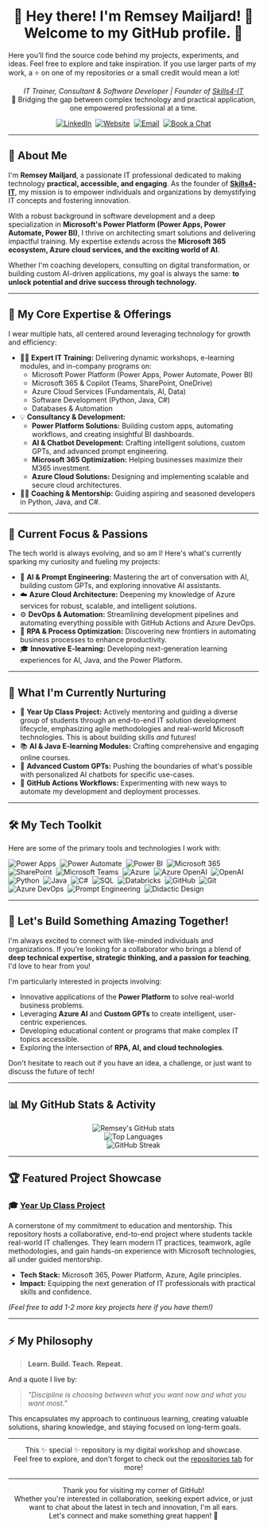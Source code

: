 <h1 align="center">
 👋 Hey there! I'm Remsey Mailjard! 👋 Welcome to my GitHub profile. 🚀  
</h1>
Here you’ll find the source code behind my projects, experiments, and ideas.  
Feel free to explore and take inspiration. If you use larger parts of my work,  
a ⭐️ on one of my repositories or a small credit would mean a lot!  
<p align="center">
  <em>IT Trainer, Consultant & Software Developer | Founder of <a href="https://www.skills4-it.nl" target="_blank">Skills4-IT</a></em><br />
  🚀 Bridging the gap between complex technology and practical application, one empowered professional at a time.
</p>

<p align="center">
  <a href="https://linkedin.com/in/remseymailjard/" target="_blank"><img src="https://img.shields.io/badge/LinkedIn-0077B5?style=for-the-badge&logo=linkedin&logoColor=white" alt="LinkedIn"></a> 
  <a href="https://www.remsey.nl" target="_blank"><img src="https://img.shields.io/badge/Website-FF69B4?style=for-the-badge&logo=Internet%20Explorer&logoColor=white" alt="Website"></a> 
  <a href="mailto:remsey@skills4-it.nl"><img src="https://img.shields.io/badge/Email_Me-D14836?style=for-the-badge&logo=gmail&logoColor=white" alt="Email"></a> 
  <a href="https://calendar.google.com/calendar/u/0/appointments/schedules/AcZssZ18SiAL1qoQvIF5_Ezst85lw5QC72xpp-vK01FMJfX68tOp3_j0lw-U4MdaugVwpuf8EDvQC8Oa" target="_blank"><img src="https://img.shields.io/badge/Book_a_Chat-4285F4?style=for-the-badge&logo=googlecalendar&logoColor=white" alt="Book a Chat"></a>
</p>

---

## 🎯 About Me

I'm **Remsey Mailjard**, a passionate IT professional dedicated to making technology **practical, accessible, and engaging**. As the founder of [**Skills4-IT**](https://www.skills4-it.nl), my mission is to empower individuals and organizations by demystifying IT concepts and fostering innovation.

With a robust background in software development and a deep specialization in **Microsoft's Power Platform (Power Apps, Power Automate, Power BI)**, I thrive on architecting smart solutions and delivering impactful training. My expertise extends across the **Microsoft 365 ecosystem, Azure cloud services, and the exciting world of AI**.

Whether I'm coaching developers, consulting on digital transformation, or building custom AI-driven applications, my goal is always the same: **to unlock potential and drive success through technology.**

---

## 🚀 My Core Expertise & Offerings

I wear multiple hats, all centered around leveraging technology for growth and efficiency:

*   👨‍🏫 **Expert IT Training:** Delivering dynamic workshops, e-learning modules, and in-company programs on:
    *   Microsoft Power Platform (Power Apps, Power Automate, Power BI)
    *   Microsoft 365 & Copilot (Teams, SharePoint, OneDrive)
    *   Azure Cloud Services (Fundamentals, AI, Data)
    *   Software Development (Python, Java, C#)
    *   Databases & Automation
*   💡 **Consultancy & Development:**
    *   **Power Platform Solutions:** Building custom apps, automating workflows, and creating insightful BI dashboards.
    *   **AI & Chatbot Development:** Crafting intelligent solutions, custom GPTs, and advanced prompt engineering.
    *   **Microsoft 365 Optimization:** Helping businesses maximize their M365 investment.
    *   **Azure Cloud Solutions:** Designing and implementing scalable and secure cloud architectures.
*   🧑‍💻 **Coaching & Mentorship:** Guiding aspiring and seasoned developers in Python, Java, and C#.

---

## 🧠 Current Focus & Passions

The tech world is always evolving, and so am I! Here's what's currently sparking my curiosity and fueling my projects:

*   🤖 **AI & Prompt Engineering:** Mastering the art of conversation with AI, building custom GPTs, and exploring innovative AI assistants.
*   ☁️ **Azure Cloud Architecture:** Deepening my knowledge of Azure services for robust, scalable, and intelligent solutions.
*   ⚙️ **DevOps & Automation:** Streamlining development pipelines and automating everything possible with GitHub Actions and Azure DevOps.
*   🔄 **RPA & Process Optimization:** Discovering new frontiers in automating business processes to enhance productivity.
*   🎓 **Innovative E-learning:** Developing next-generation learning experiences for AI, Java, and the Power Platform.

---

## 🌱 What I'm Currently Nurturing

*   🌟 **Year Up Class Project:** Actively mentoring and guiding a diverse group of students through an end-to-end IT solution development lifecycle, emphasizing agile methodologies and real-world Microsoft technologies. This is about building skills *and* futures!
*   📚 **AI & Java E-learning Modules:** Crafting comprehensive and engaging online courses.
*   💬 **Advanced Custom GPTs:** Pushing the boundaries of what's possible with personalized AI chatbots for specific use-cases.
*   🔧 **GitHub Actions Workflows:** Experimenting with new ways to automate my development and deployment processes.

---

## 🛠️ My Tech Toolkit

Here are some of the primary tools and technologies I work with:

<p align="left">
  <!-- Power Platform & M365 -->
  <img src="https://img.shields.io/badge/Power%20Apps-742774?style=for-the-badge&logo=microsoftpowerapps&logoColor=white" alt="Power Apps"/> 
  <img src="https://img.shields.io/badge/Power%20Automate-0066FF?style=for-the-badge&logo=microsoftpowerautomate&logoColor=white" alt="Power Automate"/> 
  <img src="https://img.shields.io/badge/Power%20BI-F2C811?style=for-the-badge&logo=microsoftpowerbi&logoColor=black" alt="Power BI"/> 
  <img src="https://img.shields.io/badge/Microsoft%20365-0078D4?style=for-the-badge&logo=microsoftoffice&logoColor=white" alt="Microsoft 365"/> 
  <img src="https://img.shields.io/badge/SharePoint-0078D4?style=for-the-badge&logo=microsoftsharepoint&logoColor=white" alt="SharePoint"/> 
  <img src="https://img.shields.io/badge/Microsoft%20Teams-6264A7?style=for-the-badge&logo=microsoftteams&logoColor=white" alt="Microsoft Teams"/> 
  <!-- Azure & AI -->
  <img src="https://img.shields.io/badge/Azure-0078D4?style=for-the-badge&logo=microsoftazure&logoColor=white" alt="Azure"/> 
  <img src="https://img.shields.io/badge/Azure%20OpenAI-0078D4?style=for-the-badge&logo=openai&logoColor=white" alt="Azure OpenAI"/> 
  <img src="https://img.shields.io/badge/OpenAI-412991?style=for-the-badge&logo=openai&logoColor=white" alt="OpenAI"/> 
  <!-- Programming Languages -->
  <img src="https://img.shields.io/badge/Python-3776AB?style=for-the-badge&logo=python&logoColor=white" alt="Python"/> 
  <img src="https://img.shields.io/badge/Java-007396?style=for-the-badge&logo=java&logoColor=white" alt="Java"/> 
  <img src="https://img.shields.io/badge/C%23-239120?style=for-the-badge&logo=c-sharp&logoColor=white" alt="C#"/> 
  <!-- Databases & Data -->
  <img src="https://img.shields.io/badge/SQL-000000?style=for-the-badge&logo=sqlite&logoColor=white" alt="SQL"/>  <!-- Using SQLite logo as a generic SQL representation -->
  <img src="https://img.shields.io/badge/Databricks-FF3621?style=for-the-badge&logo=databricks&logoColor=white" alt="Databricks"/> 
  <!-- DevOps & Tools -->
  <img src="https://img.shields.io/badge/GitHub-181717?style=for-the-badge&logo=github&logoColor=white" alt="GitHub"/> 
  <img src="https://img.shields.io/badge/Git-F05032?style=for-the-badge&logo=git&logoColor=white" alt="Git"/> 
  <img src="https://img.shields.io/badge/Azure%20DevOps-0078D4?style=for-the-badge&logo=azuredevops&logoColor=white" alt="Azure DevOps"/> 
  <!-- Others -->
  <img src="https://img.shields.io/badge/Prompt%20Engineering-FF4500?style=for-the-badge" alt="Prompt Engineering"/> 
  <img src="https://img.shields.io/badge/Didactic%20Design-20B2AA?style=for-the-badge" alt="Didactic Design"/>
</p>

---

## 🤝 Let's Build Something Amazing Together!

I'm always excited to connect with like-minded individuals and organizations. If you're looking for a collaborator who brings a blend of **deep technical expertise, strategic thinking, and a passion for teaching**, I'd love to hear from you!

I'm particularly interested in projects involving:
*   Innovative applications of the **Power Platform** to solve real-world business problems.
*   Leveraging **Azure AI** and **Custom GPTs** to create intelligent, user-centric experiences.
*   Developing educational content or programs that make complex IT topics accessible.
*   Exploring the intersection of **RPA, AI, and cloud technologies**.

Don't hesitate to reach out if you have an idea, a challenge, or just want to discuss the future of tech!

---

## 📊 My GitHub Stats & Activity

<p align="center">
  <img src="https://github-readme-stats.vercel.app/api?username=RemseyMailjard&show_icons=true&theme=radical&count_private=true&hide_border=true&rank_icon=github" alt="Remsey's GitHub stats" />
  <br/>
  <img src="https://github-readme-stats.vercel.app/api/top-langs/?username=RemseyMailjard&layout=compact&theme=radical&hide_border=true&langs_count=8" alt="Top Languages" />
  <br/>
  <img src="https://github-readme-streak-stats.herokuapp.com/?user=RemseyMailjard&theme=radical&hide_border=true" alt="GitHub Streak" />
</p>

---

## 🏆 Featured Project Showcase

### 🎓 [Year Up Class Project](https://github.com/RemseyMailjard/year-up-class-project)
A cornerstone of my commitment to education and mentorship. This repository hosts a collaborative, end-to-end project where students tackle real-world IT challenges. They learn modern IT practices, teamwork, agile methodologies, and gain hands-on experience with Microsoft technologies, all under guided mentorship.
*   **Tech Stack:** Microsoft 365, Power Platform, Azure, Agile principles.
*   **Impact:** Equipping the next generation of IT professionals with practical skills and confidence.

*(Feel free to add 1-2 more key projects here if you have them!)*

---

## ⚡ My Philosophy

> **Learn. Build. Teach. Repeat.**

And a quote I live by:
> *"Discipline is choosing between what you want now and what you want most."*

This encapsulates my approach to continuous learning, creating valuable solutions, sharing knowledge, and staying focused on long-term goals.

---

<p align="center">
  This ✨ special ✨ repository is my digital workshop and showcase. <br />
  Feel free to explore, and don't forget to check out the <a href="https://github.com/RemseyMailjard?tab=repositories">repositories tab</a> for more!
</p>

---

<p align="center">
  Thank you for visiting my corner of GitHub! <br />
  Whether you're interested in collaboration, seeking expert advice, or just want to chat about the latest in tech and innovation, I'm all ears. <br />
  Let's connect and make something great happen! 🚀
</p>
